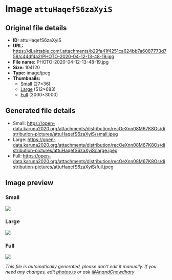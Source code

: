 # Image `attuHaqefS6zaXyiS`

## Original file details

- **ID:** attuHaqefS6zaXyiS
- **URL:** https://dl.airtable.com/.attachments/b29fa41f4251ca624bb7a6087773d758/c44df4a2/PHOTO-2020-04-12-13-48-19.jpg
- **File name:** PHOTO-2020-04-12-13-48-19.jpg
- **Size:** 104120
- **Type:** image/jpeg
- **Thumbnails:**
  - [Small](https://dl.airtable.com/.attachmentThumbnails/c76a96d740b4cb22876d7f1c54d8fc2e/f02f9f07) (27×36)
  - [Large](https://dl.airtable.com/.attachmentThumbnails/68d4215d6b8b513583b458ee4a5bf378/5cccf4d0) (512×683)
  - [Full](https://dl.airtable.com/.attachmentThumbnails/d9d1241164ffda1a1d5d51f43f56de7b/4c294364) (3000×3000)

## Generated file details

- Small: https://open-data.karuna2020.org/attachments/distribution/recOeXnn08M67K8Os/distribution-pictures/attuHaqefS6zaXyiS/small.jpeg
- Large: https://open-data.karuna2020.org/attachments/distribution/recOeXnn08M67K8Os/distribution-pictures/attuHaqefS6zaXyiS/large.jpeg
- Full: https://open-data.karuna2020.org/attachments/distribution/recOeXnn08M67K8Os/distribution-pictures/attuHaqefS6zaXyiS/full.jpeg

## Image preview

### Small

![](https://open-data.karuna2020.org/attachments/distribution/recOeXnn08M67K8Os/distribution-pictures/attuHaqefS6zaXyiS/small.jpeg)

### Large

![](https://open-data.karuna2020.org/attachments/distribution/recOeXnn08M67K8Os/distribution-pictures/attuHaqefS6zaXyiS/large.jpeg)

### Full

![](https://open-data.karuna2020.org/attachments/distribution/recOeXnn08M67K8Os/distribution-pictures/attuHaqefS6zaXyiS/full.jpeg)

_This file is automatically generated, please don't edit it manually. If you need any changes, edit [photos.ts](/photos.ts) or ask [@AnandChowdhary](https://github.com/AnandChowdhary)_
